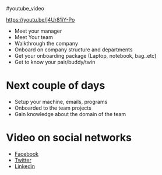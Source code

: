 #youtube_video

https://youtu.be/j4Ur81iY-Po

+ Meet your manager
+ Meet Your team
+ Walkthrough the company
+ Onboard on company structure and departments
+ Get your onboarding package (Laptop, notebook, bag..etc)
+ Get to know your pair/buddy/twin

# Next couple of days
+ Setup your machine, emails, programs
+ Onboarded to the team projects
+ Gain knowledge about the domain of the team


# Video on social networks
+ [Facebook](https://www.facebook.com/emad.elsaid.hamed/posts/pfbid0tNiZHiVjcv92aFw1rGLEJT5YbPdnYMvK67gamTxdoPMJc9hpw2We4jk3pgqi2Kkdl)
+ [Twitter](https://twitter.com/emad__elsaid/status/1718725378712215689)
+ [Linkedin](https://www.linkedin.com/feed/update/urn:li:activity:7124494725822214144/)